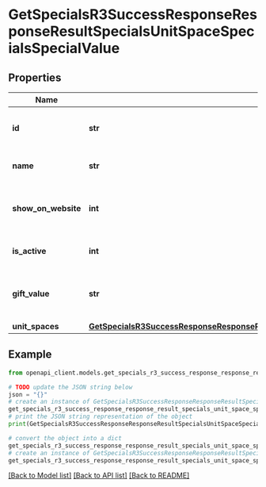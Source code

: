 # GetSpecialsR3SuccessResponseResponseResultSpecialsUnitSpaceSpecialsSpecialValue


## Properties

Name | Type | Description | Notes
------------ | ------------- | ------------- | -------------
**id** | **str** | The unique ID for the unit space special. | 
**name** | **str** | The name of the special. | 
**show_on_website** | **int** | Indicates if the special is shown on the website. | 
**is_active** | **int** | Indicates if the special is active. | 
**gift_value** | **str** | The value of the gift associated with the special. | 
**unit_spaces** | [**GetSpecialsR3SuccessResponseResponseResultSpecialsUnitSpaceSpecialsSpecialValueUnitSpaces**](GetSpecialsR3SuccessResponseResponseResultSpecialsUnitSpaceSpecialsSpecialValueUnitSpaces.md) |  | 

## Example

```python
from openapi_client.models.get_specials_r3_success_response_response_result_specials_unit_space_specials_special_value import GetSpecialsR3SuccessResponseResponseResultSpecialsUnitSpaceSpecialsSpecialValue

# TODO update the JSON string below
json = "{}"
# create an instance of GetSpecialsR3SuccessResponseResponseResultSpecialsUnitSpaceSpecialsSpecialValue from a JSON string
get_specials_r3_success_response_response_result_specials_unit_space_specials_special_value_instance = GetSpecialsR3SuccessResponseResponseResultSpecialsUnitSpaceSpecialsSpecialValue.from_json(json)
# print the JSON string representation of the object
print(GetSpecialsR3SuccessResponseResponseResultSpecialsUnitSpaceSpecialsSpecialValue.to_json())

# convert the object into a dict
get_specials_r3_success_response_response_result_specials_unit_space_specials_special_value_dict = get_specials_r3_success_response_response_result_specials_unit_space_specials_special_value_instance.to_dict()
# create an instance of GetSpecialsR3SuccessResponseResponseResultSpecialsUnitSpaceSpecialsSpecialValue from a dict
get_specials_r3_success_response_response_result_specials_unit_space_specials_special_value_from_dict = GetSpecialsR3SuccessResponseResponseResultSpecialsUnitSpaceSpecialsSpecialValue.from_dict(get_specials_r3_success_response_response_result_specials_unit_space_specials_special_value_dict)
```
[[Back to Model list]](../README.md#documentation-for-models) [[Back to API list]](../README.md#documentation-for-api-endpoints) [[Back to README]](../README.md)


